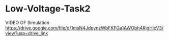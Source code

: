 # Low-Voltage-Task2
VIDEO OF Simulation
https://drive.google.com/file/d/1msN4JdpynzWbFKFGa1AWObh4RjgHlcV3/view?usp=drive_link
